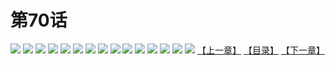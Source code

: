 # 第70话
![](https://s1.baozimh.com/scomic/yuekanshaonuyeqijun-chunquan/0/74-vwqr/1.jpg)
![](https://s1.baozimh.com/scomic/yuekanshaonuyeqijun-chunquan/0/74-vwqr/2.jpg)
![](https://s1.baozimh.com/scomic/yuekanshaonuyeqijun-chunquan/0/74-vwqr/3.jpg)
![](https://s1.baozimh.com/scomic/yuekanshaonuyeqijun-chunquan/0/74-vwqr/4.jpg)
![](https://s1.baozimh.com/scomic/yuekanshaonuyeqijun-chunquan/0/74-vwqr/5.jpg)
![](https://s1.baozimh.com/scomic/yuekanshaonuyeqijun-chunquan/0/74-vwqr/6.jpg)
![](https://s1.baozimh.com/scomic/yuekanshaonuyeqijun-chunquan/0/74-vwqr/7.jpg)
![](https://s1.baozimh.com/scomic/yuekanshaonuyeqijun-chunquan/0/74-vwqr/8.jpg)
![](https://s1.baozimh.com/scomic/yuekanshaonuyeqijun-chunquan/0/74-vwqr/9.jpg)
![](https://s1.baozimh.com/scomic/yuekanshaonuyeqijun-chunquan/0/74-vwqr/10.jpg)
![](https://s1.baozimh.com/scomic/yuekanshaonuyeqijun-chunquan/0/74-vwqr/11.jpg)
![](https://s1.baozimh.com/scomic/yuekanshaonuyeqijun-chunquan/0/74-vwqr/12.jpg)
![](https://s1.baozimh.com/scomic/yuekanshaonuyeqijun-chunquan/0/74-vwqr/13.jpg)
![](https://s1.baozimh.com/scomic/yuekanshaonuyeqijun-chunquan/0/74-vwqr/14.jpg)
![](https://s1.baozimh.com/scomic/yuekanshaonuyeqijun-chunquan/0/74-vwqr/15.jpg)
[【上一章】](./74.md)
[【目录】](./README.md)
[【下一章】](./76.md)
